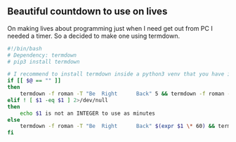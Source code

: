 ## Beautiful countdown to use on lives 

On making lives about programming just when I need get out from PC I needed a timer. 
So a decided to make one using termdown.

```sh
#!/bin/bash
# Dependency: termdown
# pip3 install termdown

# I recommend to install termdown inside a python3 venv that you have in your $PATH instead of on your system python
if [[ $@ == "" ]]
then
    termdown -f roman -T "Be  Right      Back" 5 && termdown -f roman -T 'Luiz Correia is LATE !'
elif ! [ $1 -eq $1 ] 2>/dev/null
then
    echo $1 is not an INTEGER to use as minutes
else
    termdown -f roman -T "Be  Right      Back" $(expr $1 \* 60) && termdown -f roman -T 'Luiz Correia is LATE !'
fi
```